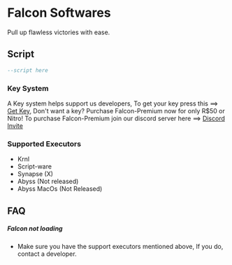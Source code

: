 # Falcon Softwares
Pull up flawless victories with ease.

## Script
```LUA
--script here
```

### Key System

A Key system helps support us developers, To get your key press this ==> [Get Key](https://roblox.com), Don't want a key? Purchase Falcon-Premium now for only R$50 or Nitro!
To purchase Falcon-Premium join our discord server here ==> [Discord Invite](https://discord.gg/EWgCdNkTWb)

### Supported Executors
- Krnl
- Script-ware
- Synapse (X)
- Abyss (Not released)
- Abyss MacOs (Not Released)

##  FAQ
##### Falcon not loading
- Make sure you have the support executors mentioned above, If you do, contact a developer.

